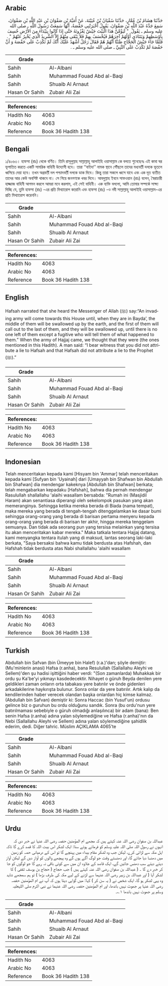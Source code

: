 ## Arabic


<div dir="rtl" lang="ar" style={{fontSize:'larger',backgroundColor:'#f8f9fa',padding:20}}>
حَدَّثَنَا هِشَامُ بْنُ عُمَّارٍ، حَدَّثَنَا سُفْيَانُ بْنُ عُيَيْنَةَ، عَنْ أُمَيَّةَ بْنِ صَفْوَانَ بْنِ عَبْدِ اللَّهِ بْنِ صَفْوَانَ، سَمِعَ جَدَّهُ عَبْدَ اللَّهِ بْنَ صَفْوَانَ، يَقُولُ أَخْبَرَتْنِي حَفْصَةُ، أَنَّهَا سَمِعَتْ رَسُولَ اللَّهِ ـ صلى الله عليه وسلم ـ يَقُولُ ‏ "‏ لَيَؤُمَّنَّ هَذَا الْبَيْتَ جَيْشٌ يَغْزُونَهُ حَتَّى إِذَا كَانُوا بِبَيْدَاءَ مِنَ الأَرْضِ خُسِفَ بِأَوْسَطِهِمْ وَيَتَنَادَى أَوَّلُهُمْ آخِرَهُمْ فَيُخْسَفُ بِهِمْ فَلاَ يَبْقَى مِنْهُمْ إِلاَّ الشَّرِيدُ الَّذِي يُخْبِرُ عَنْهُمْ ‏"‏ ‏.‏ فَلَمَّا جَاءَ جَيْشُ الْحَجَّاجِ ظَنَنَّا أَنَّهُمْ هُمْ فَقَالَ رَجُلٌ أَشْهَدُ عَلَيْكَ أَنَّكَ لَمْ تَكْذِبْ عَلَى حَفْصَةَ وَ أَنَّ حَفْصَةَ لَمْ تَكْذِبْ عَلَى النَّبِيِّ ـ صلى الله عليه وسلم ـ ‏.‏
</div>
<div style={{backgroundColor:'#f8f9fa',padding:20, marginBottom: 10}}><table> <thead> <tr> <th>Grade</th> <th></th> </tr> </thead> <tbody> <tr><td>Sahih</td><td>Al-Albani</td></tr><tr><td>Sahih</td><td>Muhammad Fouad Abd al-Baqi</td></tr><tr><td>Sahih</td><td>Shuaib Al Arnaut</td></tr><tr><td>Hasan Or Sahih</td><td>Zubair Ali Zai</td></tr></tbody></table><table> <thead> <tr> <th>References:</th> <th></th> </tr> </thead> <tbody><tr><td>Hadith No</td><td>4063</td></tr><tr><td>Arabic No</td><td>4063</td></tr><tr><td>Reference</td><td>Book 36 Hadith 138</td></tr></tbody></table></div>

## Bengali


<div dir="ltr" lang="bn" style={{fontSize:'larger',backgroundColor:'#f8f9fa',padding:20}}>
১/৪০৬৩। হাফসা (রাঃ) থেকে বর্ণিত। তিনি রাসূলুল্লাহ সাল্লাল্লাহু আলাইহি ওয়াসাল্লাম কে বলতে শুনেছেনঃ এই কাবা ঘর ভূপাতিত করতে একটি সামরিক বাহিনী উদ্যোগী হবে। তারা ‘‘বাইদা’’ নামক স্থানে পৌঁছলে তাদের মধ্যবর্তী দলকে ভূতলে ধ্বসিয়ে দেয়া হবে। তখন অগ্রবর্তী দল পশ্চাদবর্তী দলকে ডাক দিবে। কিন্তু তারা সকলে ধ্বসে যাবে এবং এক দূত ব্যতীত তাদের আর কেউ অবশিষ্ট থাকবে না। সে গিয়ে জনগণকে খবর দিবে। আবদুল্লাহ ইবনে সাফওয়ান (রাঃ) বলেন, স্বৈরাচারী হাজ্জাজ বাহিনী আগমন করলে আমরা মনে করলাম, এই সেই বাহিনী। এক ব্যক্তি বললো, আমি তোমার সম্পর্কে সাক্ষ্য দিচ্ছি যে, তুমি হাফসা (রাঃ) -এর প্রতি মিথ্যারোপ করোনি এবং হাফসা (রাঃ) -ও নবী সাল্লাল্লাহু আলাইহি ওয়াসাল্লাম-এর প্রতি মিথ্যারোপ করেননি।
</div>
<div style={{backgroundColor:'#f8f9fa',padding:20, marginBottom: 10}}><table> <thead> <tr> <th>Grade</th> <th></th> </tr> </thead> <tbody> <tr><td>Sahih</td><td>Al-Albani</td></tr><tr><td>Sahih</td><td>Muhammad Fouad Abd al-Baqi</td></tr><tr><td>Sahih</td><td>Shuaib Al Arnaut</td></tr><tr><td>Hasan Or Sahih</td><td>Zubair Ali Zai</td></tr></tbody></table><table> <thead> <tr> <th>References:</th> <th></th> </tr> </thead> <tbody><tr><td>Hadith No</td><td>4063</td></tr><tr><td>Arabic No</td><td>4063</td></tr><tr><td>Reference</td><td>Book 36 Hadith 138</td></tr></tbody></table></div>

## English


<div dir="ltr" lang="en" style={{fontSize:'larger',backgroundColor:'#f8f9fa',padding:20}}>
Hafsah narrated that she heard the Messenger of Allah (ﷺ) say:“An invading army will come towards this House until, when they are in Bayda’, the middle of them will be swallowed up by the earth, and the first of them will call out to the last of them, and they will be swallowed up, until there is no one left of them except a fugitive who will tell them of what happened to them.” When the army of Hajjaj came, we thought that they were (the ones mentioned in this Hadith). A man said: “I bear witness that you did not attribute a lie to Hafsah and that Hafsah did not attribute a lie to the Prophet (ﷺ).”
</div>
<div style={{backgroundColor:'#f8f9fa',padding:20, marginBottom: 10}}><table> <thead> <tr> <th>Grade</th> <th></th> </tr> </thead> <tbody> <tr><td>Sahih</td><td>Al-Albani</td></tr><tr><td>Sahih</td><td>Muhammad Fouad Abd al-Baqi</td></tr><tr><td>Sahih</td><td>Shuaib Al Arnaut</td></tr><tr><td>Hasan Or Sahih</td><td>Zubair Ali Zai</td></tr></tbody></table><table> <thead> <tr> <th>References:</th> <th></th> </tr> </thead> <tbody><tr><td>Hadith No</td><td>4063</td></tr><tr><td>Arabic No</td><td>4063</td></tr><tr><td>Reference</td><td>Book 36 Hadith 138</td></tr></tbody></table></div>

## Indonesian


<div dir="ltr" lang="id" style={{fontSize:'larger',backgroundColor:'#f8f9fa',padding:20}}>
Telah menceritakan kepada kami [Hisyam bin 'Ammar] telah menceritakan kepada kami [Sufyan bin 'Uyainah] dari [Umayyah bin Shafwan bin Abdullah bin Shafwan] dia mendengar kakeknya [Abdullah bin Shafwan] berkata; telah mengabarkan kepadaku [Hafshah], bahwa dia pernah mendengar Rasulullah shallallahu 'alaihi wasallam bersabda: "Rumah ini (Masjidil Haram) akan senantiasa diperangi oleh sekelompok pasukan yang akan memeranginya. Sehingga ketika mereka berada di Biada (nama tempat), maka mereka yang berada di tengah-tengah ditenggelamkan ke dasar bumi sehingga orang-orang yang berada di barisan pertama menyeru kepada orang-orang yang berada di barisan ter akhir, hingga mereka tenggelam semuanya. Dan tidak ada seorang pun yang tersisa melainkan yang tersisa itu akan menceritakan kabar mereka." Maka tatkala tentara Hajjaj datang, kami menyangka tentara itulah yang di maksud, lantas seorang laki-laki berkata, "Saya bersaksi bahwa kamu tidak berdusta atas Hafshah, dan Hafshah tidak berdusta atas Nabi shallallahu 'alaihi wasallam
</div>
<div style={{backgroundColor:'#f8f9fa',padding:20, marginBottom: 10}}><table> <thead> <tr> <th>Grade</th> <th></th> </tr> </thead> <tbody> <tr><td>Sahih</td><td>Al-Albani</td></tr><tr><td>Sahih</td><td>Muhammad Fouad Abd al-Baqi</td></tr><tr><td>Sahih</td><td>Shuaib Al Arnaut</td></tr><tr><td>Hasan Or Sahih</td><td>Zubair Ali Zai</td></tr></tbody></table><table> <thead> <tr> <th>References:</th> <th></th> </tr> </thead> <tbody><tr><td>Hadith No</td><td>4063</td></tr><tr><td>Arabic No</td><td>4063</td></tr><tr><td>Reference</td><td>Book 36 Hadith 138</td></tr></tbody></table></div>

## Turkish


<div dir="ltr" lang="tr" style={{fontSize:'larger',backgroundColor:'#f8f9fa',padding:20}}>
Abdullah bin Safvan (bin Ümeyye bin Halef) (r.a.)'dan; şöyle demijtir: (Mu'minlerin anasi) Hafsa (r.anha), bana Resulullah (Sallallahu Aleyhi ve Sellem)'den şu hadisi işittiğini haber verdi: "(Son zamanlarda) Muhakkak bir ordu şu Ka'be'yi yıkmayı kasdedecektir. Nihayet o güruh Beyda denilen yere geldikleri zaman onların orta tabakası yere batırılır ve önde gidenleri arkadakilerine haykırışta bulunur. Sonra onlar da yere batırılır. Artık kalıp da kendilerinden haber verecek olandan başka onlardan hiç kimse kalmaz. (Abdullah bin Safvan) demiştir ki: Sonra Haccac (bin Yusuf'un) ordusu gelince biz o guruhun bu ordu olduğunu sandık. Sonra (bu ordu'nun yere batırılmaması sebebiyle o güruh olmadığı anlaşılınca) bir adam (bana): Ben senin Hafsa (r.anha) adına yalan söylemediğine ve Hafsa (r.anha)'nın da Nebi (Sallallahu Aleyhi ve Sellem) adına yalan söylemediğine şahidlik ederim, dedi. Diğer tahric. Müslim AÇIKLAMA 4065’te
</div>
<div style={{backgroundColor:'#f8f9fa',padding:20, marginBottom: 10}}><table> <thead> <tr> <th>Grade</th> <th></th> </tr> </thead> <tbody> <tr><td>Sahih</td><td>Al-Albani</td></tr><tr><td>Sahih</td><td>Muhammad Fouad Abd al-Baqi</td></tr><tr><td>Sahih</td><td>Shuaib Al Arnaut</td></tr><tr><td>Hasan Or Sahih</td><td>Zubair Ali Zai</td></tr></tbody></table><table> <thead> <tr> <th>References:</th> <th></th> </tr> </thead> <tbody><tr><td>Hadith No</td><td>4063</td></tr><tr><td>Arabic No</td><td>4063</td></tr><tr><td>Reference</td><td>Book 36 Hadith 138</td></tr></tbody></table></div>

## Urdu


<div dir="rtl" lang="ur" style={{fontSize:'larger',backgroundColor:'#f8f9fa',padding:20}}>
عبداللہ بن صفوان رضی اللہ عنہ کہتے ہیں کہ مجھے ام المؤمنین حفصہ رضی اللہ عنہا نے خبر دی کہ انہوں نے رسول اللہ صلی اللہ علیہ وسلم کو فرماتے ہوئے سنا: ایک لشکر اس بیت اللہ کا قصد کرے گا تاکہ اہل مکہ سے لڑائی کرے، لیکن جب وہ لشکر مقام بیداء میں پہنچے گا تو اس کے درمیانی حصہ کو زمین میں دھنسا دیا جائے گا، اور دھنستے وقت جو لوگ آگے ہوں گے وہ پیچھے والوں کو آواز دیں گے لیکن آواز دیتے دیتے سب دھنس جائیں گے، ایک قاصد کے علاوہ ان میں سے کوئی باقی نہ رہے گا جو لوگوں کو جا کر خبر دے گا ۔ ( عبداللہ بن صفوان رضی اللہ عنہ کہتے ہیں ) جب حجاج ( حجاج بن یوسف ثقفی ) کا لشکر آیا ( اور عبداللہ بن زبیر رضی اللہ عنہما سے لڑنے کے لیے مکہ کی طرف بڑھا ) تو ہم سمجھے شاید وہ یہی لشکر ہو گا، ایک شخص نے ( یہ سن کر ) کہا: میں گواہی دیتا ہوں کہ آپ نے ام المؤمنین حفصہ رضی اللہ عنہا پر جھوٹ نہیں باندھا، اور ام المؤمنین حفصہ رضی اللہ عنہما نے نبی اکرم صلی اللہعلیہ وسلم پر جھوٹ نہیں باندھا ۱؎۔
</div>
<div style={{backgroundColor:'#f8f9fa',padding:20, marginBottom: 10}}><table> <thead> <tr> <th>Grade</th> <th></th> </tr> </thead> <tbody> <tr><td>Sahih</td><td>Al-Albani</td></tr><tr><td>Sahih</td><td>Muhammad Fouad Abd al-Baqi</td></tr><tr><td>Sahih</td><td>Shuaib Al Arnaut</td></tr><tr><td>Hasan Or Sahih</td><td>Zubair Ali Zai</td></tr></tbody></table><table> <thead> <tr> <th>References:</th> <th></th> </tr> </thead> <tbody><tr><td>Hadith No</td><td>4063</td></tr><tr><td>Arabic No</td><td>4063</td></tr><tr><td>Reference</td><td>Book 36 Hadith 138</td></tr></tbody></table></div>